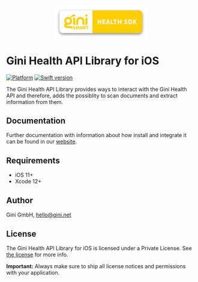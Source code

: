 <p align="center">
<img src="./GiniHealth_Logo.png" width="250">
</p>

# Gini Health API Library for iOS

[![Platform](https://img.shields.io/badge/platform-iOS-lightgrey.svg)]()
[![Swift version](https://img.shields.io/badge/swift-5.0-orange.svg)]()


The Gini Health API Library provides ways to interact with the Gini Health API and therefore, adds the possiblity to scan documents and extract information from them.

## Documentation

Further documentation with information about how install and integrate it can be found in our [website](https://developer.gini.net/gini-health-api-lib-ios/docs/).

## Requirements

- iOS 11+
- Xcode 12+

## Author

Gini GmbH, hello@gini.net

## License

The Gini Health API Library for iOS is licensed under a Private License. See [the license](https://developer.gini.net/gini-health-api-lib-ios/docs/license.html) for more info.

**Important:** Always make sure to ship all license notices and permissions with your application.

